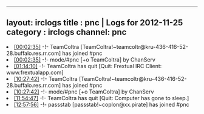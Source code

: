 
---
layout: irclogs
title : pnc | Logs for 2012-11-25
category : irclogs
channel: pnc
---
<li class="logitem"><a href="#00:02:35" name="00:02:35" class="time">[00:02:35]</a> -!- <span class="join">TeamColtra</span> [TeamColtra!~teamcoltr@kru-436-416-52-28.buffalo.res.rr.com] has joined #pnc </li>
<li class="logitem"><a href="#00:02:35" name="00:02:35" class="time">[00:02:35]</a> -!- mode/<span class="mode">#pnc</span> [+o TeamColtra] by ChanServ </li>
<li class="logitem"><a href="#01:14:10" name="01:14:10" class="time">[01:14:10]</a> -!- <span class="quit">TeamColtra</span> has quit [Quit: Frextual IRC Client: www.frextualapp.com] </li>
<li class="logitem"><a href="#10:27:42" name="10:27:42" class="time">[10:27:42]</a> -!- <span class="join">TeamColtra</span> [TeamColtra!~teamcoltr@kru-436-416-52-28.buffalo.res.rr.com] has joined #pnc </li>
<li class="logitem"><a href="#10:27:42" name="10:27:42" class="time">[10:27:42]</a> -!- mode/<span class="mode">#pnc</span> [+o TeamColtra] by ChanServ </li>
<li class="logitem"><a href="#11:54:47" name="11:54:47" class="time">[11:54:47]</a> -!- <span class="quit">TeamColtra</span> has quit [Quit: Computer has gone to sleep.] </li>
<li class="logitem"><a href="#12:57:56" name="12:57:56" class="time">[12:57:56]</a> -!- <span class="join">passstab</span> [passstab!~coplon@xx.pirate] has joined #pnc </li>



